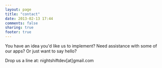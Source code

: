 ```yaml
---
layout: page
title: "contact"
date: 2013-02-13 17:44
comments: false
sharing: true
footer: true
---
```


You have an idea you'd like us to implement? Need assistance with some of our apps?
Or just want to say hello?

Drop us a line at: nightshiftdev[at]gmail.com